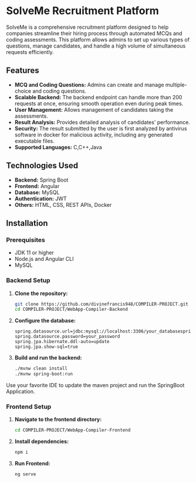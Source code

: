 # SolveMe Recruitment Platform

SolveMe is a comprehensive recruitment platform designed to help companies streamline their hiring process through automated MCQs and coding assessments. This platform allows admins to set up various types of questions, manage candidates, and handle a high volume of simultaneous requests efficiently.

## Features

- **MCQ and Coding Questions:** Admins can create and manage multiple-choice and coding questions.
- **Scalable Backend:** The backend endpoint can handle more than 200 requests at once, ensuring smooth operation even during peak times.
- **User Management:** Allows management of candidates taking the assessments.
- **Result Analysis:** Provides detailed analysis of candidates' performance.
- **Security:** The result submitted by the user is first analyzed by antivirus software in docker for malicious activity, including any generated executable files.
- **Supported Languages:** C,C++,Java

## Technologies Used

- **Backend:** Spring Boot
- **Frontend:** Angular
- **Database:** MySQL
- **Authentication:** JWT
- **Others:** HTML, CSS, REST APIs, Docker

## Installation

### Prerequisites

- JDK 11 or higher
- Node.js and Angular CLI
- MySQL

### Backend Setup

1. **Clone the repository:**
   ```bash
   git clone https://github.com/divinefrancis948/COMPILER-PROJECT.git
   cd COMPILER-PROJECT/WebApp-Compiler-Backend

2. **Configure the database:**
   ```properties
   spring.datasource.url=jdbc:mysql://localhost:3306/your_databasespring.datasource.username=your_username
   spring.datasource.password=your_password
   spring.jpa.hibernate.ddl-auto=update
   spring.jpa.show-sql=true

3. **Build and run the backend:**
   ```bash
   ./mvnw clean install
   ./mvnw spring-boot:run

Use your favorite IDE to update the maven project and run the SpringBoot Application.


### Frontend Setup

1. **Navigate to the frontend directory:**
   ```bash
   cd COMPILER-PROJECT/WebApp-Compiler-Frontend

2. **Install dependencies:**
      ```bash
      npm i
3. **Run Frontend:**
   ```bash
   ng serve
